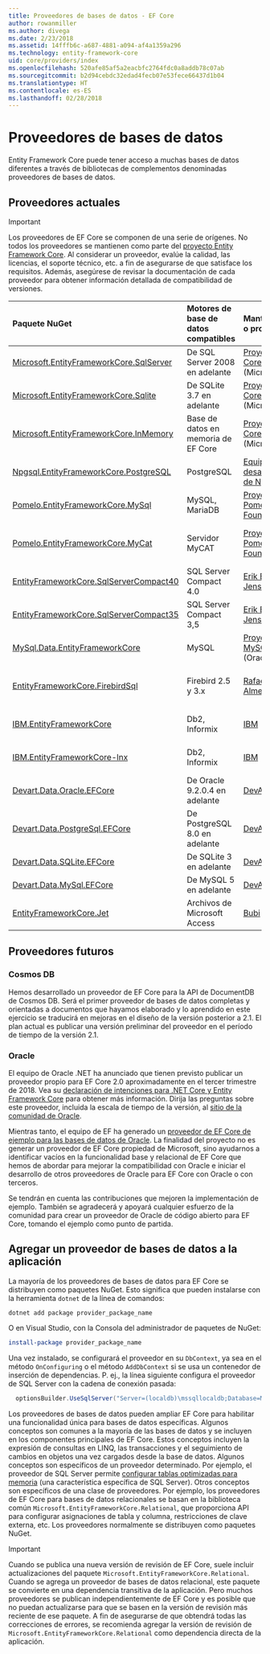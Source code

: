 ```yaml
---
title: Proveedores de bases de datos - EF Core
author: rowanmiller
ms.author: divega
ms.date: 2/23/2018
ms.assetid: 14fffb6c-a687-4881-a094-af4a1359a296
ms.technology: entity-framework-core
uid: core/providers/index
ms.openlocfilehash: 520afe85af5a2eacbfc2764fdc0a8addb78c07ab
ms.sourcegitcommit: b2d94cebdc32edad4fecb07e53fece66437d1b04
ms.translationtype: HT
ms.contentlocale: es-ES
ms.lasthandoff: 02/28/2018
---
```

# <a name="database-providers"></a>Proveedores de bases de datos

Entity Framework Core puede tener acceso a muchas bases de datos diferentes a través de bibliotecas de complementos denominadas proveedores de bases de datos.

## <a name="current-providers"></a>Proveedores actuales
> [!IMPORTANT]  
> Los proveedores de EF Core se componen de una serie de orígenes. No todos los proveedores se mantienen como parte del [proyecto Entity Framework Core](https://github.com/aspnet/EntityFrameworkCore). Al considerar un proveedor, evalúe la calidad, las licencias, el soporte técnico, etc. a fin de asegurarse de que satisface los requisitos. Además, asegúrese de revisar la documentación de cada proveedor para obtener información detallada de compatibilidad de versiones.

| Paquete NuGet                                                                                                     | Motores de base de datos compatibles | Mantenedor o proveedor                                                           | Notas o requisitos           | Vínculos útiles                                                                                                                                                              |
|:------------------------------------------------------------------------------------------------------------------|:---------------------------|:------------------------------------------------------------------------------|:-------------------------------|:--------------------------------------------------------------------------------------------------------------------------------------------------------------------------|
| [Microsoft.EntityFrameworkCore.SqlServer](https://www.nuget.org/packages/Microsoft.EntityFrameworkCore.SqlServer) | De SQL Server 2008 en adelante    | [Proyecto EF Core](https://github.com/aspnet/EntityFrameworkCore/) (Microsoft) |                                | [Documentación](xref:core/providers/sql-server/index)                                                                                                                              |
| [Microsoft.EntityFrameworkCore.Sqlite](https://www.nuget.org/packages/Microsoft.EntityFrameworkCore.Sqlite)       | De SQLite 3.7 en adelante         | [Proyecto EF Core](https://github.com/aspnet/EntityFrameworkCore/) (Microsoft) |                                | [Documentación](xref:core/providers/sqlite/index)                                                                                                                                  |
| [Microsoft.EntityFrameworkCore.InMemory](https://www.nuget.org/packages/Microsoft.EntityFrameworkCore.InMemory)   | Base de datos en memoria de EF Core | [Proyecto EF Core](https://github.com/aspnet/EntityFrameworkCore/) (Microsoft) | Solo para pruebas               | [Documentación](xref:core/providers/in-memory/index)                                                                                                                               |
| [Npgsql.EntityFrameworkCore.PostgreSQL](https://www.nuget.org/packages/Microsoft.EntityFrameworkCore.SqlServer)   | PostgreSQL                 | [Equipo de desarrollo de Npgsql](https://github.com/npgsql)                          |                                | [Documentación](http://www.npgsql.org/efcore/index.html)                                                                                                                           |
| [Pomelo.EntityFrameworkCore.MySql](https://www.nuget.org/packages/Pomelo.EntityFrameworkCore.MySql)               | MySQL, MariaDB             | [Proyecto Pomelo Foundation](https://github.com/PomeloFoundation)              |                                | [Archivo Léame](https://github.com/PomeloFoundation/Pomelo.EntityFrameworkCore.MySql/blob/master/README.md)                                                                      |
| [Pomelo.EntityFrameworkCore.MyCat](https://www.nuget.org/packages/Pomelo.EntityFrameworkCore.MyCat)               | Servidor MyCAT               | [Proyecto Pomelo Foundation](https://github.com/PomeloFoundation)              | Versión preliminar, hasta EF Core 1.1 | [Archivo Léame](https://github.com/PomeloFoundation/Pomelo.EntityFrameworkCore.MyCat/blob/master/README.md)                                                                      |
| [EntityFrameworkCore.SqlServerCompact40](https://www.nuget.org/packages/EntityFrameworkCore.SqlServerCompact40)   | SQL Server Compact 4.0     | [Erik Ejlskov Jensen](https://github.com/ErikEJ/)                             | .NET Framework                 | [Wiki](https://github.com/ErikEJ/EntityFramework.SqlServerCompact/wiki/Using-EF-Core-with-SQL-Server-Compact-in-Traditional-.NET-Applications)                            |
| [EntityFrameworkCore.SqlServerCompact35](https://www.nuget.org/packages/EntityFrameworkCore.SqlServerCompact35)   | SQL Server Compact 3,5     | [Erik Ejlskov Jensen](https://github.com/ErikEJ/)                             | .NET Framework                 | [Wiki](https://github.com/ErikEJ/EntityFramework.SqlServerCompact/wiki/Using-EF-Core-with-SQL-Server-Compact-in-Traditional-.NET-Applications)                            |
| [MySql.Data.EntityFrameworkCore](https://www.nuget.org/packages/MySql.Data.EntityFrameworkCore)                   | MySQL                      | [Proyecto MySQL](http://dev.mysql.com) (Oracle)                                | Versión preliminar                    | [Documentación](https://dev.mysql.com/doc/connector-net/en/)                                                                                                                       |
| [EntityFrameworkCore.FirebirdSql](https://www.nuget.org/packages/EntityFrameworkCore.FirebirdSql/)                | Firebird 2.5 y 3.x       | [Rafael Almeida](https://github.com/ralmsdeveloper)                           | De EF Core 2.0 en adelante            | [Wiki](https://github.com/ralmsdeveloper/EntityFrameworkCore.FirebirdSQL/wiki)                                                                                            |
| [IBM.EntityFrameworkCore](https://www.nuget.org/packages/IBM.EntityFrameworkCore)                                 | Db2, Informix              | [IBM](https://ibm.com)                                                        | Hasta EF Core 1.1, Windows     | [Preguntas más frecuentes](https://www.ibm.com/developerworks/community/blogs/96960515-2ea1-4391-8170-b0515d08e4da/entry/Instructions_for_downloading_and_using_DB2_NET_Core_provider_package) |
| [IBM.EntityFrameworkCore-lnx](https://www.nuget.org/packages/IBM.EntityFrameworkCore-lnx)                         | Db2, Informix              | [IBM](https://ibm.com)                                                        | Hasta EF Core 1.1, Linux       | [Preguntas más frecuentes](https://www.ibm.com/developerworks/community/blogs/96960515-2ea1-4391-8170-b0515d08e4da/entry/Instructions_for_downloading_and_using_DB2_NET_Core_provider_package) |
| [Devart.Data.Oracle.EFCore](https://www.nuget.org/packages/Devart.Data.Oracle.EFCore/)                            | De Oracle 9.2.0.4 en adelante     | [DevArt](https://www.devart.com/)                                             | Pagado                           | [Documentación](https://www.devart.com/dotconnect/oracle/docs/)                                                                                                                    |
| [Devart.Data.PostgreSql.EFCore](https://www.nuget.org/packages/Devart.Data.PostgreSql.EFCore/)                    | De PostgreSQL 8.0 en adelante     | [DevArt](https://www.devart.com/)                                             | Pagado                           | [Documentación](https://www.devart.com/dotconnect/postgresql/docs/)                                                                                                                |
| [Devart.Data.SQLite.EFCore](https://www.nuget.org/packages/Devart.Data.SQLite.EFCore/)                            | De SQLite 3 en adelante           | [DevArt](https://www.devart.com/)                                             | Pagado                           | [Documentación](https://www.devart.com/dotconnect/sqlite/docs/)                                                                                                                    |
| [Devart.Data.MySql.EFCore](https://www.nuget.org/packages/Devart.Data.MySql.EFCore/)                              | De MySQL 5 en adelante            | [DevArt](https://www.devart.com/)                                             | Pagado                           | [Documentación](https://www.devart.com/dotconnect/mysql/docs/)                                                                                                                     |
| [EntityFrameworkCore.Jet](https://www.nuget.org/packages/EntityFrameworkCore.Jet/)                                | Archivos de Microsoft Access     | [Bubi](https://github.com/bubibubi)                                           | EF Core 2.0, .NET Framework    | [Archivo Léame](https://github.com/bubibubi/EntityFrameworkCore.Jet/blob/master/docs/README.md)                                                                                  |

## <a name="future-providers"></a>Proveedores futuros

### <a name="cosmos-db"></a>Cosmos DB

Hemos desarrollado un proveedor de EF Core para la API de DocumentDB de Cosmos DB. Será el primer proveedor de bases de datos completas y orientadas a documentos que hayamos elaborado y lo aprendido en este ejercicio se traducirá en mejoras en el diseño de la versión posterior a 2.1. El plan actual es publicar una versión preliminar del proveedor en el período de tiempo de la versión 2.1.

### <a name="oracle"></a>Oracle
El equipo de Oracle .NET ha anunciado que tienen previsto publicar un proveedor propio para EF Core 2.0 aproximadamente en el tercer trimestre de 2018. Vea su [declaración de intenciones para .NET Core y Entity Framework Core](http://www.oracle.com/technetwork/topics/dotnet/tech-info/odpnet-dotnet-ef-core-sod-4395108.pdf) para obtener más información.
Dirija las preguntas sobre este proveedor, incluida la escala de tiempo de la versión, al [sitio de la comunidad de Oracle](https://community.oracle.com/).

Mientras tanto, el equipo de EF ha generado un [proveedor de EF Core de ejemplo para las bases de datos de Oracle](https://github.com/aspnet/EntityFrameworkCore/blob/dev/samples/OracleProvider/README.md). La finalidad del proyecto no es generar un proveedor de EF Core propiedad de Microsoft, sino ayudarnos a identificar vacíos en la funcionalidad base y relacional de EF Core que hemos de abordar para mejorar la compatibilidad con Oracle e iniciar el desarrollo de otros proveedores de Oracle para EF Core con Oracle o con terceros.

Se tendrán en cuenta las contribuciones que mejoren la implementación de ejemplo. También se agradecerá y apoyará cualquier esfuerzo de la comunidad para crear un proveedor de Oracle de código abierto para EF Core, tomando el ejemplo como punto de partida.

## <a name="adding-a-database-provider-to-your-application"></a>Agregar un proveedor de bases de datos a la aplicación

La mayoría de los proveedores de bases de datos para EF Core se distribuyen como paquetes NuGet. Esto significa que pueden instalarse con la herramienta `dotnet` de la línea de comandos:

``` console
dotnet add package provider_package_name
```

O en Visual Studio, con la Consola del administrador de paquetes de NuGet:

``` powershell
install-package provider_package_name
```

Una vez instalado, se configurará el proveedor en su `DbContext`, ya sea en el método `OnConfiguring` o el método `AddDbContext` si se usa un contenedor de inserción de dependencias. P. ej., la línea siguiente configura el proveedor de SQL Server con la cadena de conexión pasada:

``` csharp
  optionsBuilder.UseSqlServer("Server=(localdb)\mssqllocaldb;Database=MyDatabase;Trusted_Connection=True;");
```  

Los proveedores de bases de datos pueden ampliar EF Core para habilitar una funcionalidad única para bases de datos específicas. Algunos conceptos son comunes a la mayoría de las bases de datos y se incluyen en los componentes principales de EF Core. Estos conceptos incluyen la expresión de consultas en LINQ, las transacciones y el seguimiento de cambios en objetos una vez cargados desde la base de datos. Algunos conceptos son específicos de un proveedor determinado. Por ejemplo, el proveedor de SQL Server permite [configurar tablas optimizadas para memoria](xref:core/providers/sql-server/memory-optimized-tables) (una característica específica de SQL Server). Otros conceptos son específicos de una clase de proveedores. Por ejemplo, los proveedores de EF Core para bases de datos relacionales se basan en la biblioteca común `Microsoft.EntityFrameworkCore.Relational`, que proporciona API para configurar asignaciones de tabla y columna, restricciones de clave externa, etc. Los proveedores normalmente se distribuyen como paquetes NuGet.

> [!IMPORTANT]  
> Cuando se publica una nueva versión de revisión de EF Core, suele incluir actualizaciones del paquete `Microsoft.EntityFrameworkCore.Relational`. Cuando se agrega un proveedor de bases de datos relacional, este paquete se convierte en una dependencia transitiva de la aplicación. Pero muchos proveedores se publican independientemente de EF Core y es posible que no puedan actualizarse para que se basen en la versión de revisión más reciente de ese paquete. A fin de asegurarse de que obtendrá todas las correcciones de errores, se recomienda agregar la versión de revisión de `Microsoft.EntityFrameworkCore.Relational` como dependencia directa de la aplicación.
